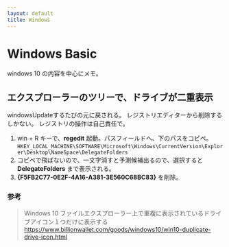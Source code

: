 ```yaml
---
layout: default
title: Windows
---
```


# Windows Basic

windows 10 の内容を中心にメモ。

## エクスプローラーのツリーで、ドライブが二重表示

windowsUpdateするたびの元に戻される。
レジストリエディターから削除するしかない。
レジストリの操作は自己責任で。

1. win + R キーで、**regedit** 起動。パスフィールドへ、下のパスをコピペ。
`HKEY_LOCAL_MACHINE\SOFTWARE\Microsoft\Windows\CurrentVersion\Explorer\Desktop\NameSpace\DelegateFolders`
3. コピペで飛ばないので、一文字消すと予測候補出るので、選択すると **DelegateFolders** まで表示される。
4. **{F5FB2C77-0E2F-4A16-A381-3E560C68BC83}** を削除。

### 参考

> Windows 10 ファイルエクスプローラー上で重複に表示されているドライブアイコン１つだけに表示する
> https://www.billionwallet.com/goods/windows10/win10-duplicate-drive-icon.html
